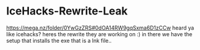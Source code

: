 # IceHacks-Rewrite-Leak
https://mega.nz/folder/0YwGzZRS#0dOA14RW9gqSxma6D1zCCw
heard ya like icehacks? heres the rewrite they are working on :) in there we have the setup that installs the exe that is a lnk file.. 

